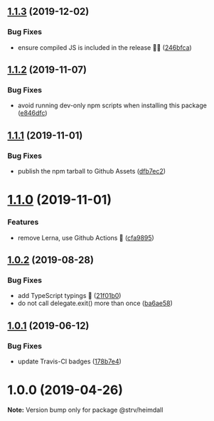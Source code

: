 ## [1.1.3](https://github.com/strvcom/heimdall/compare/1.1.2...1.1.3) (2019-12-02)


### Bug Fixes

* ensure compiled JS is included in the release 🤦‍♂️ ([246bfca](https://github.com/strvcom/heimdall/commit/246bfca8cd70c421d30ce77f975eb2e2c9e14fa9))

## [1.1.2](https://github.com/strvcom/heimdall/compare/1.1.1...1.1.2) (2019-11-07)


### Bug Fixes

* avoid running dev-only npm scripts when installing this package ([e846dfc](https://github.com/strvcom/heimdall/commit/e846dfc81e8065fe232d92e5ac26a8b994911da8))

## [1.1.1](https://github.com/strvcom/heimdall/compare/1.1.0...1.1.1) (2019-11-01)


### Bug Fixes

* publish the npm tarball to Github Assets ([dfb7ec2](https://github.com/strvcom/heimdall/commit/dfb7ec22703546b6542ae587196f71edcdb81429))

# [1.1.0](https://github.com/strvcom/heimdall/compare/1.0.2...1.1.0) (2019-11-01)


### Features

* remove Lerna, use Github Actions 🚀 ([cfa9895](https://github.com/strvcom/heimdall/commit/cfa9895a95ddac9e90f6c5e6ba9ae5631b75357c))

## [1.0.2](https://github.com/strvcom/heimdall/compare/@strv/heimdall@1.0.1...@strv/heimdall@1.0.2) (2019-08-28)


### Bug Fixes

* add TypeScript typings 🎉 ([21f01b0](https://github.com/strvcom/heimdall/commit/21f01b0))
* do not call delegate.exit() more than once ([ba6ae58](https://github.com/strvcom/heimdall/commit/ba6ae58))





## [1.0.1](https://github.com/strvcom/heimdall/compare/@strv/heimdall@1.0.0...@strv/heimdall@1.0.1) (2019-06-12)


### Bug Fixes

* update Travis-CI badges ([178b7e4](https://github.com/strvcom/heimdall/commit/178b7e4))





# 1.0.0 (2019-04-26)

**Note:** Version bump only for package @strv/heimdall

